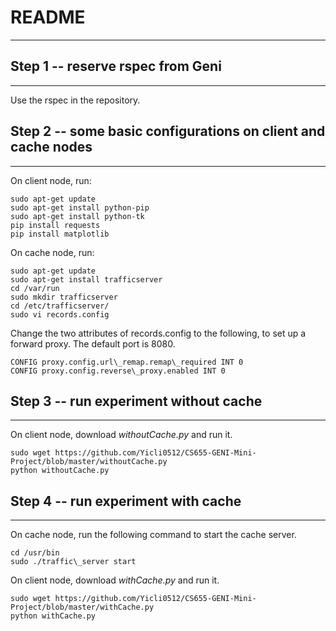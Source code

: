 README
=============================
***

Step 1 -- reserve rspec from Geni 
-----------------------------
***

Use the rspec in the repository.

Step 2 -- some basic configurations on client and cache nodes 
-----------------------------
***

On client node, run: 

    
    sudo apt-get update   
    sudo apt-get install python-pip   
    sudo apt-get install python-tk   
    pip install requests   
    pip install matplotlib

On cache node, run: 

    sudo apt-get update  
    sudo apt-get install trafficserver  
    cd /var/run  
    sudo mkdir trafficserver  
    cd /etc/trafficserver/  
    sudo vi records.config  

Change the two attributes of records.config to the following, to set up
a forward proxy. The default port is 8080. 

    CONFIG proxy.config.url\_remap.remap\_required INT 0 
    CONFIG proxy.config.reverse\_proxy.enabled INT 0

Step 3 -- run experiment without cache 
---------------------------
***

On client node, download _withoutCache.py_ and run it. 

    sudo wget https://github.com/Yicli0512/CS655-GENI-Mini-Project/blob/master/withoutCache.py
    python withoutCache.py

Step 4 -- run experiment with cache 
---------------------------
***

On cache node, run the following command to start the cache server. 

    cd /usr/bin 
    sudo ./traffic\_server start

On client node, download _withCache.py_ and run it. 

    sudo wget https://github.com/Yicli0512/CS655-GENI-Mini-Project/blob/master/withCache.py
    python withCache.py
